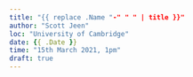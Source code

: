```yaml
---
title: "{{ replace .Name "-" " " | title }}"
author: "Scott Jeen"
loc: "University of Cambridge"
date: {{ .Date }}
time: "15th March 2021, 1pm"
draft: true
---
```


